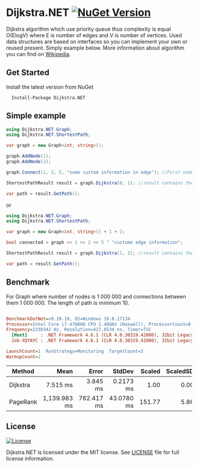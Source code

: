 # Dijkstra.NET [![NuGet Version](https://img.shields.io/badge/Dijkstra.NET-1.2.0-blue.svg)](https://www.nuget.org/packages/Dijkstra.NET)

Dijkstra algorithm which use priority queue thus complexity is equal O(ElogV) where E is number of edges and V is number of vertices. Used data structures are based on interfaces so you can implement your own or reused present. Simply example below. More information about algorithm you can find on [Wikipedia](https://en.wikipedia.org/wiki/Dijkstra%27s_algorithm).

## Get Started
Install the latest version from NuGet

```
  Install-Package Dijkstra.NET
```

## Simple example

```c#
using Dijkstra.NET.Graph;
using Dijkstra.NET.ShortestPath;

var graph = new Graph<int, string>();

graph.AddNode(1);
graph.AddNode(2);

graph.Connect(1, 2, 5, "some custom information in edge"); //First node has key equal 1

ShortestPathResult result = graph.Dijkstra(0, 1); //result contains the shortest path

var path = result.GetPath();
```
or

```c#
using Dijkstra.NET.Graph;
using Dijkstra.NET.ShortestPath;

var graph = new Graph<int, string>() + 1 + 2;

bool connected = graph >> 1 >> 2 >> 5 ^ "custome edge information"; 

ShortestPathResult result = graph.Dijkstra(1, 2); //result contains the shortest path

var path = result.GetPath();
```

## Benchmark

For Graph where number of nodes is 1 000 000 and connections between them 1 000 000. The length of path is minimum 10.

``` ini

BenchmarkDotNet=v0.10.10, OS=Windows 10.0.17134
Processor=Intel Core i7-4700HQ CPU 2.40GHz (Haswell), ProcessorCount=8
Frequency=2338342 Hz, Resolution=427.6534 ns, Timer=TSC
  [Host]     : .NET Framework 4.6.1 (CLR 4.0.30319.42000), 32bit LegacyJIT-v4.7.3260.0
  Job-XQYAYC : .NET Framework 4.6.1 (CLR 4.0.30319.42000), 32bit LegacyJIT-v4.7.3260.0

LaunchCount=1  RunStrategy=Monitoring  TargetCount=3  
WarmupCount=2  

```
|                     Method |         Mean |      Error |     StdDev | Scaled | ScaledSD |      Gen 0 |      Gen 1 |   Allocated |
|--------------------------- |-------------:|-----------:|-----------:|-------:|---------:|-----------:|-----------:|------------:|
| Dijkstra |     7.515 ms |   3.845 ms |  0.2173 ms |   1.00 |     0.00 |          - |          - |       48 KB |
| PageRank | 1,139.983 ms | 762.417 ms | 43.0780 ms | 151.77 |     5.86 | 40000.0000 | 40000.0000 | 272365.8 KB |


## License

[![License](https://img.shields.io/badge/license-MIT-blue.svg?style=plastic)](https://github.com/matiii/Dijkstra.NET/blob/master/LICENSE)

Dijkstra.NET is licensed under the MIT license. See [LICENSE](LICENSE) file for full license information.

